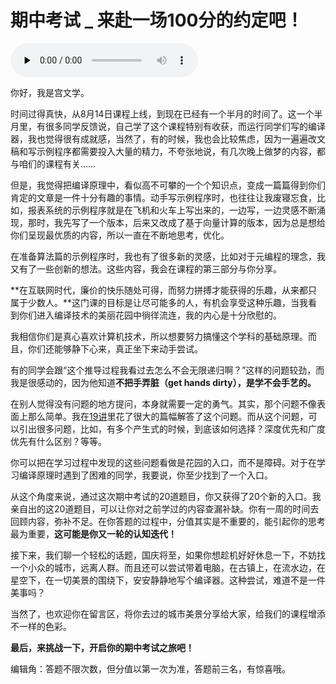 # 期中考试 _  来赴一场100分的约定吧！

<audio id="audio" title="期中考试 |  来赴一场100分的约定吧！" controls="" preload="none"><source id="mp3" src="https://static001.geekbang.org/resource/audio/8a/44/8a983ff106f53b8886320525255b9544.mp3"></audio>

你好，我是宫文学。

时间过得真快，从8月14日课程上线，到现在已经有一个半月的时间了。这一个半月里，有很多同学反馈说，自己学了这个课程特别有收获，而运行同学们写的编译器，我也觉得很有成就感，当然了，有的时候，我也会比较焦虑，因为一遍遍改文稿和写示例程序都需要投入大量的精力，不夸张地说，有几次晚上做梦的内容，都与咱们的课程有关……

但是，我觉得把编译原理中，看似高不可攀的一个个知识点，变成一篇篇得到你们肯定的文章是一件十分有趣的事情。动手写示例程序时，也往往让我废寝忘食，比如，报表系统的示例程序就是在飞机和火车上写出来的，一边写，一边灵感不断涌现，那时，我先写了一个版本，后来又改成了基于向量计算的版本，因为总是想给你们呈现最优质的内容，所以一直在不断地思考，优化。

在准备算法篇的示例程序时，我也有了很多新的灵感，比如对于元编程的理念，我又有了一些创新的想法。这些内容，我会在课程的第三部分与你分享。

**在互联网时代，廉价的快乐随处可得，而努力拼搏才能获得的乐趣，从来都只属于少数人。**这门课的目标是让尽可能多的人，有机会享受这种乐趣，当我看到你们进入编译技术的美丽花园中徜徉流连，我的内心是十分欣慰的。

我相信你们是真心喜欢计算机技术，所以想要努力搞懂这个学科的基础原理。而且，你们还能够静下心来，真正坐下来动手尝试。

有的同学会跟“这个推导过程我看过去怎么不会无限递归啊？”这样的问题较劲，而我是很感动的，因为他知道**不把手弄脏（get hands dirty），是学不会手艺的。**

在别人觉得没有问题的地方提问，本身就需要一定的勇气。其实，那个问题不像表面上那么简单。我在[19讲](https://time.geekbang.org/column/article/140740)里花了很大的篇幅解答了这个问题。而从这个问题，可以引出很多问题，比如，有多个产生式的时候，到底该如何选择？深度优先和广度优先有什么区别？等等。

你可以把在学习过程中发现的这些问题看做是花园的入口，而不是障碍。对于在学习编译原理时遇到了困难的同学，我要说，你至少找到了一个入口。

从这个角度来说，通过这次期中考试的20道题目，你又获得了20个新的入口。我亲自出的这20道题目，可以让你对之前学过的内容查漏补缺。你有一周的时间去回顾内容，弥补不足。在你答题的过程中，分值其实是不重要的，能引起你的思考最为重要，**这可能是你又一轮的认知迭代！**

接下来，我们聊一个轻松的话题，国庆将至，如果你想趁机好好休息一下，不妨找一个小众的城市，远离人群。而且还可以尝试带着电脑，在古镇上，在流水边，在星空下，在一切美景的围绕下，安安静静地写个编译器。这种尝试，难道不是一件美事吗？

当然了，也欢迎你在留言区，将你去过的城市美景分享给大家，给我们的课程增添不一样的色彩。

**最后，来挑战一下，开启你的期中考试之旅吧！**<br/>
[<img src="https://static001.geekbang.org/resource/image/28/a4/28d1be62669b4f3cc01c36466bf811a4.png" alt="">](http://time.geekbang.org/quiz/intro?act_id=52&amp;exam_id=57)

编辑角：答题不限次数，但分值以第一次为准，答题前三名，有惊喜哦。
